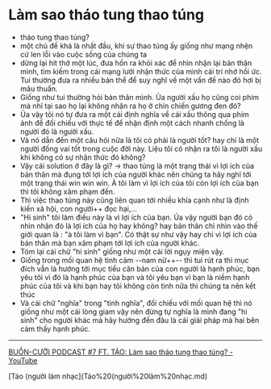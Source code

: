 # Làm sao tháo tung thao túng

- tháo tung thao túng?
- một chủ đề khá là nhất đầu, khi sự thao túng ấy giống như mạng nhện cứ len lỗi vào cuộc sống của chúng ta
- dừng lại hít thở một lúc, đưa hồn ra khỏi xác để nhìn nhận lại bản thân mình, tìm kiếm trong cái mạng lưới nhận thức của mình cái trí nhớ hồi ức. Tui thường đưa ra nhiều bản thể để suy nghĩ về một vấn đề nào đó hơi bị mâu thuẩn.
- Giống như tui thường hỏi bản thân mình. Ủa người xấu họ cũng coi phim mà nhỉ tại sao họ lại không nhận ra họ ở chín chiến gương đen đó?
- Ủa vậy tôi nó tự đưa ra một cái định nghĩa về cái xấu thông qua phim ảnh để đối chiếu với thực tế để nhận định một cách nhanh chống là người đó là người xấu.
- Và nó dẫn đến một câu hỏi nữa là tôi có phải là người tốt? hay chỉ là một người đống vai tốt trong cuộc đời này. Liệu tôi có nhận ra tôi là người xấu khi không có sự nhận thức đó không?
- Vậy cái solution ở đây là gì?
  -> thao túng là một trạng thái vì lợi ích của bản thân mà đụng tới lợi ích của người khác nên chúng ta hãy nghĩ tới một trạng thái win win win. À tôi làm vì lợi ích của tôi còn lợi ích của bạn thì tôi không xâm phạm đến.
- Thì việc thao túng này cũng liên quan tới nhiều khía cạnh như là định kiến xã hội, con người++ đọc hại,...
- "Hi sinh" tôi làm điều này là vì lợi ích của bạn. Ủa vậy người bạn đó có nhìn nhận đó là lợi ích của họ hay không? hay bản thân chỉ nhìn vào thế giới quan là : "à tôi làm vì bạn". Có thật sự như vậy hay chỉ vì lợi ích của bản thân mà bạn xâm phạm tới lợi ích của người khác.
- Tóm lại cái chữ "hi sinh" giống như một cái lời ngụy miện vậy.
- Giống trong mối quan hệ tình cảm --nam nữ++-- thì tui rút ra thì mục đích vẫn là hướng tới mục tiểu căn bản của con người là hạnh phúc, bạn yêu tôi vì đó là hạnh phúc của bạn và tôi yêu bạn vì bạn là niềm hạnh phúc của tôi và khi bạn hay tôi không còn tình nữa thì chúng ta nên kết thúc
- Và cái chữ "nghĩa" trong "tình nghĩa", đối chiếu với mối quan hệ thì nó giống như một cái lòng giam vậy nên đừng tự nghĩa là mình đang "hi sinh" cho người khác mà hãy hướng đến đâu là cái giải pháp mà hai bên cảm thấy hạnh phúc.

---

[BUỒN-CƯỜI PODCAST #7 FT. TÁO: Làm sao tháo tung thao túng? - YouTube](https://www.youtube.com/watch?v=gGvXJqw1-1I)

[Táo (người làm nhạc](Táo%20(người%20làm%20nhạc.md)